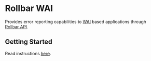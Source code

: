 # Rollbar WAI

Provides error reporting capabilities to
[WAI](http://hackage.haskell.org/package/wai) based applications through
[Rollbar API](https://explorer.docs.rollbar.com/).

## Getting Started

Read instructions [here](../README.md).
